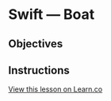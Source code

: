 # Swift — Boat

## Objectives

## Instructions
<a href='https://learn.co/lessons/swift-boat' data-visibility='hidden'>View this lesson on Learn.co</a>
